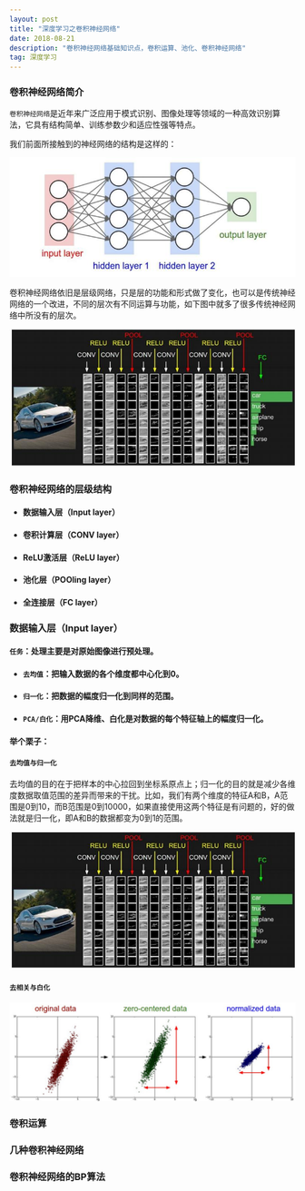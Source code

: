 ```yaml
---
layout: post
title: "深度学习之卷积神经网络"
date: 2018-08-21
description: "卷积神经网络基础知识点，卷积运算、池化、卷积神经网络"
tag: 深度学习
---
```




### 卷积神经网络简介

`卷积神经网络`是近年来广泛应用于模式识别、图像处理等领域的一种高效识别算法，它具有结构简单、训练参数少和适应性强等特点。

我们前面所接触到的神经网络的结构是这样的：

![images](/images/dl/65.png)

卷积神经网络依旧是层级网络，只是层的功能和形式做了变化，也可以是传统神经网络的一个改进，不同的层次有不同运算与功能，如下图中就多了很多传统神经网络中所没有的层次。

![images](/images/dl/66.png)



### 卷积神经网络的层级结构

- #### **数据输入层（Input layer）**

- #### **卷积计算层（CONV layer）**

- #### **ReLU激活层（ReLU layer）**

- #### **池化层（POOling layer）**

- #### **全连接层（FC layer）**

  

### **数据输入层（Input layer）**

#### `任务`：处理主要是对原始图像进行预处理。

- #### `去均值`：把输入数据的各个维度都中心化到0。

- #### `归一化`：把数据的幅度归一化到同样的范围。

- #### `PCA/白化`：用PCA降维、白化是对数据的每个特征轴上的幅度归一化。

#### 举个栗子：

#### `去均值与归一化`

去均值的目的在于把样本的中心拉回到坐标系原点上；归一化的目的就是减少各维度数据取值范围的差异而带来的干扰。比如，我们有两个维度的特征A和B，A范围是0到10，而B范围是0到10000，如果直接使用这两个特征是有问题的，好的做法就是归一化，即A和B的数据都变为0到1的范围。 

![images](/images/dl/66.png)

#### `去相关与白化`

![images](/images/dl/67.png)



### 卷积运算

### 几种卷积神经网络

### 卷积神经网络的BP算法

